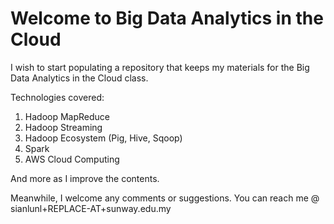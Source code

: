 # Welcome to Big Data Analytics in the Cloud

I wish to start populating a repository that keeps my materials for the Big Data Analytics in the Cloud class.

Technologies covered:
1. Hadoop MapReduce
2. Hadoop Streaming
3. Hadoop Ecosystem (Pig, Hive, Sqoop)
4. Spark
5. AWS Cloud Computing

And more as I improve the contents. 

Meanwhile, I welcome any comments or suggestions. You can reach me @ sianlunl+REPLACE-AT+sunway.edu.my
